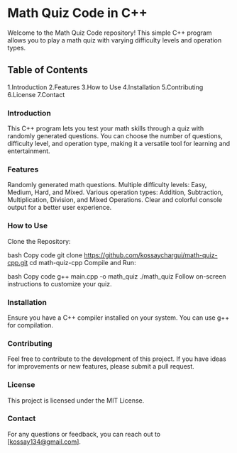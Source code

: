 # **Math Quiz Code in C++**

Welcome to the Math Quiz Code repository! This simple C++ program allows you to play a math quiz with varying difficulty levels and operation types.

## Table of Contents
1.Introduction
2.Features
3.How to Use
4.Installation
5.Contributing
6.License
7.Contact
### Introduction
This C++ program lets you test your math skills through a quiz with randomly generated questions. You can choose the number of questions, difficulty level, and operation type, making it a versatile tool for learning and entertainment.

### Features
Randomly generated math questions.
Multiple difficulty levels: Easy, Medium, Hard, and Mixed.
Various operation types: Addition, Subtraction, Multiplication, Division, and Mixed Operations.
Clear and colorful console output for a better user experience.
### How to Use
Clone the Repository:

bash
Copy code
git clone https://github.com/kossaychargui/math-quiz-cpp.git
cd math-quiz-cpp
Compile and Run:

bash
Copy code
g++ main.cpp -o math_quiz
./math_quiz
Follow on-screen instructions to customize your quiz.

### Installation
Ensure you have a C++ compiler installed on your system. You can use g++ for compilation.

### Contributing
Feel free to contribute to the development of this project. If you have ideas for improvements or new features, please submit a pull request.

### License
This project is licensed under the MIT License.

### Contact
For any questions or feedback, you can reach out to [kossay134@gmail.com].


